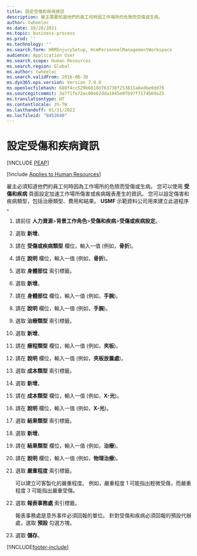 ```yaml
---
title: 設定受傷和疾病資訊
description: 雇主需要知道他們的員工何時因工作場所的危險而受傷或生病。
author: twheeloc
ms.date: 10/28/2021
ms.topic: business-process
ms.prod: ''
ms.technology: ''
ms.search.form: HRMInjurySetup, HcmPersonnelManagementWorkspace
audience: Application User
ms.search.scope: Human Resources
ms.search.region: Global
ms.author: twheeloc
ms.search.validFrom: 2016-06-30
ms.dyn365.ops.version: Version 7.0.0
ms.openlocfilehash: 680f4cc529b6818d763730f253811a6edbe0dd76
ms.sourcegitcommit: 3a7f1fe72ac08e62dda1045e0fb97f7174b69a25
ms.translationtype: HT
ms.contentlocale: zh-TW
ms.lasthandoff: 01/31/2022
ms.locfileid: "8452640"
---
```

# <a name="set-up-injury-and-illness-information"></a>設定受傷和疾病資訊


[!INCLUDE [PEAP](../includes/peap-1.md)]

[!include [Applies to Human Resources](../includes/applies-to-hr.md)]



雇主必須知道他們的員工何時因為工作場所的危險而受傷或生病。 您可以使用 **受傷和疾病** 頁面設定加速工作場所傷害或疾病報表產生的資訊。 您可以設定傷害和疾病類型，包括治療類型、費用和結果。 **USMF** 示範資料公司用來建立此道程序 。

1. 請前往 **人力資源**\>**背景工作角色**\>**受傷和疾病**\>**受傷或疾病設定**。
2. 選取 **新增**。
3. 請在 **受傷或疾病類型** 欄位，輸入一值 (例如，**骨折**)。
4. 請在 **說明** 欄位，輸入一值 (例如，**骨折**)。
5. 選取 **身體部位** 索引標籤。
6. 選取 **新增**。
7. 請在 **身體部位** 欄位，輸入一值 (例如，**手腕**)。
8. 請在 **說明** 欄位，輸入一值 (例如，**手腕**)。
9. 選取 **治療類型** 索引標籤。
10. 選取 **新增**。
11. 請在 **療程類型** 欄位，輸入一值 (例如，**夾板**)。
12. 請在 **說明** 欄位，輸入一值 (例如，**夾板放置處**)。
13. 選取 **成本類型** 索引標籤。
14. 選取 **新增**。
15. 請在 **成本類型** 欄位，輸入一值 (例如，**X-光**)。
16. 請在 **說明** 欄位，輸入一值 (例如，**X-光**)。
17. 選取 **結果類型** 索引標籤。
18. 選取 **新增**。
19. 請在 **結果類型** 欄位，輸入一值 (例如，**治療**)。
20. 請在 **說明** 欄位，輸入一值 (例如，**物理治療**)。
21. 選取 **嚴重程度** 索引標籤。

    可以建立可客製化的嚴重程度。 例如，嚴重程度 1 可能指出輕微受傷，而嚴重程度 3 可能指出嚴重受傷。

22. 選取 **報表事務處** 索引標籤。

    報表事務處是意外事件必須回報的單位。 針對受傷和疾病必須回報的預設代辦處，選取 **預設** 勾選方塊。

23. 選取 **儲存**。



[!INCLUDE[footer-include](../includes/footer-banner.md)]
